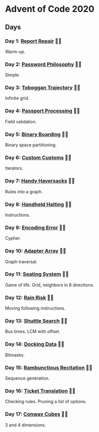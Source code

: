 # Advent of Code 2020

## Days

### Day 1: [Report Repair](day01/README.md) 🌟🌟

Warm-up.

### Day 2: [Password Philosophy](day02/README.md) 🌟🌟

Simple.

### Day 3: [Toboggan Trajectory](day03/README.md) 🌟🌟

Infinite grid.

### Day 4: [Passport Processing](day04/README.md) 🌟🌟

Field validation.

### Day 5: [Binary Boarding](day05/README.md) 🌟🌟

Binary space partitioning.

### Day 6: [Custom Customs](day06/README.md) 🌟🌟

Iterators.

### Day 7: [Handy Haversacks](day07/README.md) 🌟🌟

Rules into a graph.

### Day 8: [Handheld Halting](day08/README.md) 🌟🌟

Instructions.

### Day 9: [Encoding Error](day09/README.md) 🌟🌟

Cypher.

### Day 10: [Adapter Array](day10/README.md) 🌟🌟

Graph traversal.

### Day 11: [Seating System](day11/README.md) 🌟🌟

Game of life. Grid, neighbors in 8 directions.

### Day 12: [Rain Risk](day12/README.md) 🌟🌟

Moving following instructions.

### Day 13: [Shuttle Search](day13/README.md) 🌟🌟

Bus times. LCM with offset.

### Day 14: [Docking Data](day14/README.md) 🌟🌟

Bitmasks.

### Day 15: [Rambunctious Recitation](day15/README.md) 🌟🌟

Sequence generation.

### Day 16: [Ticket Translation](day16/README.md) 🌟🌟

Checking rules. Pruning a list of options.

### Day 17: [Conway Cubes](day17/README.md) 🌟🌟

3 and 4 dimensions.